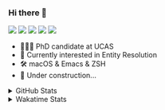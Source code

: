 ### Hi there 👋

[![](https://img.shields.io/badge/-Email-325180?logo=maildotru&logoColor=white&style=flat-square)](mailto:hi@wang.tianshu.me)
[![](https://img.shields.io/badge/-GitHub-black?logo=GitHub&style=flat-square)](https://github.com/tshu-w)
[![](https://img.shields.io/badge/-Telegram-26a5e4?labelColor=fafafa&logo=telegram&style=flat-square)](https://t.me/tshu_w) 
[![](https://img.shields.io/badge/-Twitter-1da1f2?logo=Twitter&logoColor=white&style=flat-square)](https://twitter.com/tshu_w)
[![](https://komarev.com/ghpvc/?username=tshu-w&color=blueviolet&style=flat-square)]()



- 🧑🏻‍🎓 PhD candidate at UCAS
- 🔭 Currently interested in Entity Resolution
- 🛠 macOS & Emacs & ZSH
- 🚧 Under construction...

<details>

<summary>GitHub Stats</summary>

![Tianshu's GitHub stats](https://github-readme-stats.vercel.app/api?username=tshu-w&show_icons=true&theme=buefy&count_private=true)
  
</details>


<details>
  <summary>Wakatime Stats</summary>

  Currently, files accessed by tramp cannot be tracked by wakatime, see https://github.com/wakatime/wakatime-mode/issues/27
  <br>
  
<!--START_SECTION:waka-->
**I'm an Early 🐤** 

```text
🌞 Morning    46 commits     ████░░░░░░░░░░░░░░░░░░░░░   15.81% 
🌆 Daytime    142 commits    ████████████░░░░░░░░░░░░░   48.8% 
🌃 Evening    98 commits     ████████░░░░░░░░░░░░░░░░░   33.68% 
🌙 Night      5 commits      ░░░░░░░░░░░░░░░░░░░░░░░░░   1.72%

```
📅 **I'm Most Productive on Monday** 

```text
Monday       84 commits     ███████░░░░░░░░░░░░░░░░░░   28.87% 
Tuesday      55 commits     ████░░░░░░░░░░░░░░░░░░░░░   18.9% 
Wednesday    24 commits     ██░░░░░░░░░░░░░░░░░░░░░░░   8.25% 
Thursday     31 commits     ██░░░░░░░░░░░░░░░░░░░░░░░   10.65% 
Friday       36 commits     ███░░░░░░░░░░░░░░░░░░░░░░   12.37% 
Saturday     32 commits     ██░░░░░░░░░░░░░░░░░░░░░░░   11.0% 
Sunday       29 commits     ██░░░░░░░░░░░░░░░░░░░░░░░   9.97%

```


📊 **This Week I Spent My Time On** 

```text
💬 Programming Languages: 
sh                       13 hrs 11 mins      ████████████░░░░░░░░░░░░░   48.13% 
Emacs Lisp               8 hrs 38 mins       ████████░░░░░░░░░░░░░░░░░   31.53% 
Org                      3 hrs 42 mins       ███░░░░░░░░░░░░░░░░░░░░░░   13.52% 
Other                    59 mins             █░░░░░░░░░░░░░░░░░░░░░░░░   3.59% 
Python                   25 mins             ░░░░░░░░░░░░░░░░░░░░░░░░░   1.53%

🔥 Editors: 
Emacs                    14 hrs 12 mins      █████████████░░░░░░░░░░░░   51.87% 
Zsh                      13 hrs 11 mins      ████████████░░░░░░░░░░░░░   48.13%

🐱‍💻 Projects: 
emacs                    7 hrs 36 mins       ███████░░░░░░░░░░░░░░░░░░   27.77% 
Terminal                 6 hrs 24 mins       █████░░░░░░░░░░░░░░░░░░░░   23.38% 
universal-blocker        5 hrs 39 mins       █████░░░░░░░░░░░░░░░░░░░░   20.65% 
Unknown Project          3 hrs 52 mins       ███░░░░░░░░░░░░░░░░░░░░░░   14.15% 
lightning-template       1 hr 18 mins        █░░░░░░░░░░░░░░░░░░░░░░░░   4.78%

💻 Operating System: 
Mac                      18 hrs 47 mins      █████████████████░░░░░░░░   68.54% 
Linux                    8 hrs 37 mins       ███████░░░░░░░░░░░░░░░░░░   31.46%

```

**I Mostly Code in Python** 

```text
Python                   8 repos             ██████████░░░░░░░░░░░░░░░   40.0% 
HTML                     2 repos             ██░░░░░░░░░░░░░░░░░░░░░░░   10.0% 
Emacs Lisp               2 repos             ██░░░░░░░░░░░░░░░░░░░░░░░   10.0% 
JavaScript               2 repos             ██░░░░░░░░░░░░░░░░░░░░░░░   10.0% 
TeX                      2 repos             ██░░░░░░░░░░░░░░░░░░░░░░░   10.0%

```



 Last Updated on 21/03/2022 08:07:20 UTC
<!--END_SECTION:waka-->
</details>
